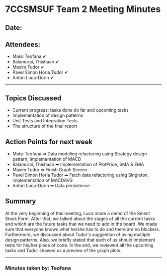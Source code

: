# 7CCSMSUF Team 2 Meeting Minutes

## Date:
## Attendees:
- Moisi Teofana ✔
- Balamurai, Thishaan ✔
- Maxim Tudor ✔
- Pavel Simon Horia Tudor ✔
- Anton Luca-Dorin ✔

---

## Topics Discussed
- Current progress: tasks done do far and upcoming tasks
- Implementation of design patterns
- Unit Tests and Integration Tests
- The structure of the final report

## Action Points for next week
- Moisi Teofana ➡ Data modeling refactoring using Strategy design pattern, implementation of MACD
- Balamurai, Thishaan ➡ Implementation of PlotPrice, SMA & EMA
- Maxim Tudor ➡ Finish Graph Screen
- Pavel Simon Horia Tudor ➡ Fetch data refactoring using Singleton, implementation of MACDAVG
- Anton Luca-Dorin ➡ Data persistence

## Summary
At the very beginning of this meeting, Luca made a demo of the Select Stock Form.
After that, we talked about the stages of all the current tasks and which are the future tasks that we need to add in the board.
We made sure that everyone knows what he/she has to do and there are no blockers.
Furthermore, we discussed about Tudor's suggestion of using multiple design patterns.
Also, we briefly stated that each of us should implement tests for his/her piece of code.
In the end, we reviewed all the upcoming tasks and Tudor showed us a preview of the graph plots.


---
### Minutes taken by: Teofana
